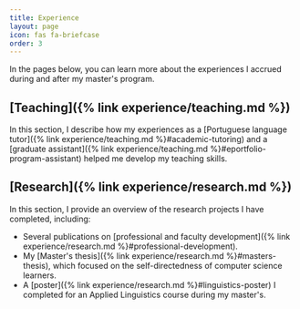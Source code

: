 ```yaml
---
title: Experience
layout: page
icon: fas fa-briefcase
order: 3
---
```

In the pages below, you can learn more about the experiences I accrued during and after my master's program. 



## [Teaching]({% link experience/teaching.md %})  
In this section, I describe how my experiences as a [Portuguese language tutor]({% link experience/teaching.md %}#academic-tutoring) and a [graduate assistant]({% link experience/teaching.md %}#eportfolio-program-assistant) helped me develop my teaching skills.

## [Research]({% link experience/research.md %}) 
In this section, I provide an overview of the research projects I have completed, including:
- Several publications on [professional and faculty development]({% link experience/research.md %}#professional-development).
- My [Master's thesis]({% link experience/research.md %}#masters-thesis), which focused on the self-directedness of computer science learners.
- A [poster]({% link experience/research.md %}#linguistics-poster) I completed for an Applied Linguistics course during my master's.

